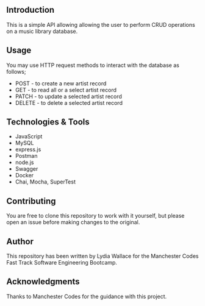 
## Introduction

This is a simple API allowing allowing the user to perform CRUD operations on a music library database.



## Usage

You may use HTTP request methods to interact with the database as follows;
- POST - to create a new artist record
- GET - to read all or a select artist record
- PATCH - to update a selected artist record
- DELETE - to delete a selected artist record


## Technologies & Tools

- JavaScript
- MySQL
- express.js
- Postman
- node.js
- Swagger
- Docker
- Chai, Mocha, SuperTest


## Contributing

You are free to clone this repository to work with it yourself, but please open an issue before making changes to the original.


## Author

This repository has been written by Lydia Wallace for the Manchester Codes Fast Track Software Engineering Bootcamp.


## Acknowledgments

Thanks to Manchester Codes for the guidance with this project.
